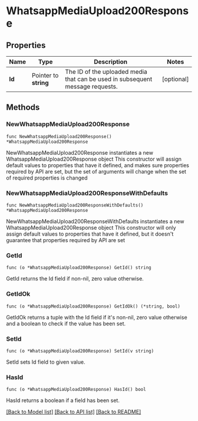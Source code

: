 # WhatsappMediaUpload200Response

## Properties

Name | Type | Description | Notes
------------ | ------------- | ------------- | -------------
**Id** | Pointer to **string** | The ID of the uploaded media that can be used in subsequent message requests. | [optional] 

## Methods

### NewWhatsappMediaUpload200Response

`func NewWhatsappMediaUpload200Response() *WhatsappMediaUpload200Response`

NewWhatsappMediaUpload200Response instantiates a new WhatsappMediaUpload200Response object
This constructor will assign default values to properties that have it defined,
and makes sure properties required by API are set, but the set of arguments
will change when the set of required properties is changed

### NewWhatsappMediaUpload200ResponseWithDefaults

`func NewWhatsappMediaUpload200ResponseWithDefaults() *WhatsappMediaUpload200Response`

NewWhatsappMediaUpload200ResponseWithDefaults instantiates a new WhatsappMediaUpload200Response object
This constructor will only assign default values to properties that have it defined,
but it doesn't guarantee that properties required by API are set

### GetId

`func (o *WhatsappMediaUpload200Response) GetId() string`

GetId returns the Id field if non-nil, zero value otherwise.

### GetIdOk

`func (o *WhatsappMediaUpload200Response) GetIdOk() (*string, bool)`

GetIdOk returns a tuple with the Id field if it's non-nil, zero value otherwise
and a boolean to check if the value has been set.

### SetId

`func (o *WhatsappMediaUpload200Response) SetId(v string)`

SetId sets Id field to given value.

### HasId

`func (o *WhatsappMediaUpload200Response) HasId() bool`

HasId returns a boolean if a field has been set.


[[Back to Model list]](../README.md#documentation-for-models) [[Back to API list]](../README.md#documentation-for-api-endpoints) [[Back to README]](../README.md)


